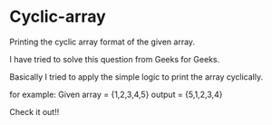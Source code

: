 # Cyclic-array
Printing the cyclic array format of the given array.

I have tried to solve this question from Geeks for Geeks.

Basically I tried to apply the simple logic to print the array cyclically.

for example:
Given array = {1,2,3,4,5}
output =      {5,1,2,3,4}

Check it out!!
